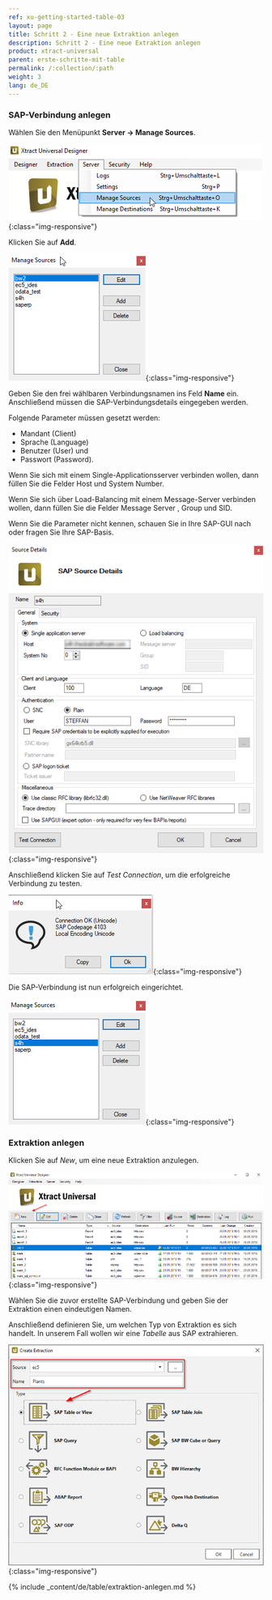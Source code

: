```yaml
---
ref: xu-getting-started-table-03
layout: page
title: Schritt 2 - Eine neue Extraktion anlegen
description: Schritt 2 - Eine neue Extraktion anlegen
product: xtract-universal
parent: erste-schritte-mit-table
permalink: /:collection/:path
weight: 3
lang: de_DE
---
```

### SAP-Verbindung anlegen

Wählen Sie den Menüpunkt **Server -> Manage Sources**.

![XU-Create-Connection-1](/img/content/server_manage_sources.png){:class="img-responsive"}

Klicken Sie auf **Add**.

![XU-Create-Connection-2](/img/content/xu_manage_sources.png){:class="img-responsive"}

Geben Sie den frei wählbaren Verbindungsnamen ins Feld **Name** ein. Anschließend müssen die SAP-Verbindungsdetails eingegeben werden. <br>

Folgende Parameter müssen gesetzt werden: <br>
- Mandant (Client)
- Sprache (Language)
- Benutzer (User) und 
- Passwort (Password). <br>

Wenn Sie sich mit einem Single-Applicationsserver verbinden wollen, dann füllen Sie die Felder Host und System Number. <br>

Wenn Sie sich über Load-Balancing mit einem Message-Server verbinden wollen, dann füllen Sie die Felder Message Server , Group und SID. <br>

Wenn Sie die Parameter nicht kennen, schauen Sie in Ihre SAP-GUI nach oder fragen Sie Ihre SAP-Basis. 

![XU-Create-Connection-3-A](/img/content/xu_source_details.png){:class="img-responsive"}

Anschließend klicken Sie auf *Test Connection*, um die erfolgreiche Verbindung zu testen. 

![XU-Create-Connection-3](/img/content/xu_test_connection.png){:class="img-responsive"}

Die SAP-Verbindung ist nun erfolgreich eingerichtet. 

![XU-Create-Connection-4](/img/content/xu_manage_source_2.png){:class="img-responsive"}

### Extraktion anlegen

Klicken Sie auf *New*, um eine neue Extraktion anzulegen.

![Create-New-Table-Extraction](/img/content/xu_extraction_anlegen.png){:class="img-responsive"}

Wählen Sie die zuvor erstellte SAP-Verbindung und geben Sie der Extraktion einen eindeutigen Namen.

Anschließend definieren Sie, um welchen Typ von Extraktion es sich handelt. In unserem Fall wollen wir eine *Tabelle* aus SAP extrahieren. 

![Add-Extraction](/img/content/xu/xu_tabellen_extraktion_anlegen.png){:class="img-responsive"}

{% include _content/de/table/extraktion-anlegen.md  %}